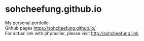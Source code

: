 # sohcheefung.github.io
My personal portfolio  
Github pages https://sohcheefung.github.io/  
For actual link with phpmailer, please visit http://sohcheefung.link
